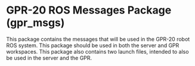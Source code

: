 # GPR-20 ROS Messages Package (gpr_msgs)

This package contains the messages that will be used in the GPR-20 robot ROS system. This package should be used in both the server and GPR workspaces. This package also contains two launch files, intended to also be used in the server and the GPR.